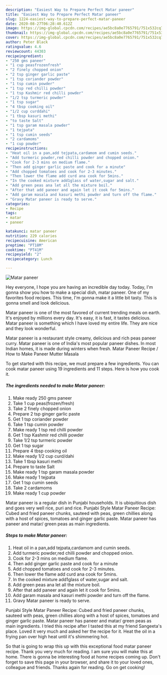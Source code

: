 ```yaml
---
description: "Easiest Way to Prepare Perfect Matar paneer"
title: "Easiest Way to Prepare Perfect Matar paneer"
slug: 1224-easiest-way-to-prepare-perfect-matar-paneer
date: 2020-08-27T06:28:40.612Z
image: https://img-global.cpcdn.com/recipes/ae5bc8a0e7765791/751x532cq70/matar-paneer-recipe-main-photo.jpg
thumbnail: https://img-global.cpcdn.com/recipes/ae5bc8a0e7765791/751x532cq70/matar-paneer-recipe-main-photo.jpg
cover: https://img-global.cpcdn.com/recipes/ae5bc8a0e7765791/751x532cq70/matar-paneer-recipe-main-photo.jpg
author: Peter Black
ratingvalue: 4.6
reviewcount: 44303
recipeingredient:
- "250 gms paneer"
- "1 cup peasfrozenfresh"
- "2 finely chopped onion"
- "2 tsp ginger garlic paste"
- "1 tsp coriander powder"
- "1 tsp cumin powder"
- "1 tsp red chilli powder"
- "1 tsp Kashmir red chilli powder"
- "1/2 tsp turmeric powder"
- "1 tsp sugar"
- "4 tbsp cooking oil"
- "1/2 cup curddahi"
- "1 tbsp kasuri methi"
- "to taste Salt"
- "1 tsp garam masala powder"
- "1 tejpata"
- "1 tsp cumin seeds"
- "2 cardamoms"
- "1 cup powder"
recipeinstructions:
- "Heat oil in a pan,add tejpata,cardamom and cumin seeds."
- "Add turmeric powder,red chilli powder and chopped onion."
- "Cook for 2-3 mins on medium flame."
- "Then add ginger garlic paste and cook for a minute"
- "Add chopped tomatoes and cook for 2-3 minutes."
- "Then lower the flame add curd ana cook for 5mins."
- "In the cooked mixture add1glass of water,sugar and salt."
- "Add green peas ana let all the mixture boil."
- "After that add paneer and again let it cook for 5mins."
- "Add garam masala and kasuri methi powder and turn off the flame."
- "Gravy Matar paneer is ready to serve."
categories:
- Recipe
tags:
- matar
- paneer

katakunci: matar paneer 
nutrition: 229 calories
recipecuisine: American
preptime: "PT18M"
cooktime: "PT41M"
recipeyield: "2"
recipecategory: Lunch

---
```



![Matar paneer](https://img-global.cpcdn.com/recipes/ae5bc8a0e7765791/751x532cq70/matar-paneer-recipe-main-photo.jpg)

Hey everyone, I hope you are having an incredible day today. Today, I'm gonna show you how to make a special dish, matar paneer. One of my favorites food recipes. This time, I'm gonna make it a little bit tasty. This is gonna smell and look delicious.

Matar paneer is one of the most favored of current trending meals on earth. It's enjoyed by millions every day. It's easy, it is fast, it tastes delicious. Matar paneer is something which I have loved my entire life. They are nice and they look wonderful.

Matar paneer is a restaurant style creamy, delicious and rich peas paneer curry. Matar paneer is one of India&#39;s most popular paneer dishes. In most Indian homes, it is made during winters when fresh. Matar Paneer Recipe / How to Make Paneer Mutter Masala


To get started with this recipe, we must prepare a few ingredients. You can cook matar paneer using 19 ingredients and 11 steps. Here is how you cook it.

<!--inarticleads1-->

##### The ingredients needed to make Matar paneer:

1. Make ready 250 gms paneer
1. Take 1 cup peas(frozen/fresh)
1. Take 2 finely chopped onion
1. Prepare 2 tsp ginger garlic paste
1. Get 1 tsp coriander powder
1. Take 1 tsp cumin powder
1. Make ready 1 tsp red chilli powder
1. Get 1 tsp Kashmir red chilli powder
1. Take 1/2 tsp turmeric powder
1. Get 1 tsp sugar
1. Prepare 4 tbsp cooking oil
1. Make ready 1/2 cup curd/dahi
1. Take 1 tbsp kasuri methi
1. Prepare to taste Salt
1. Make ready 1 tsp garam masala powder
1. Make ready 1 tejpata
1. Get 1 tsp cumin seeds
1. Take 2 cardamoms
1. Make ready 1 cup powder


Matar paneer is a regular dish in Punjabi households. It is ubiquitious dish and goes very well rice, puri and rice. Punjabi Style Matar Paneer Recipe: Cubed and fried paneer chunks, sauteed with peas, green chillies along with a host of spices, tomatoes and ginger garlic paste. Matar paneer has paneer and matar/ green peas as main ingredients. 

<!--inarticleads2-->

##### Steps to make Matar paneer:

1. Heat oil in a pan,add tejpata,cardamom and cumin seeds.
1. Add turmeric powder,red chilli powder and chopped onion.
1. Cook for 2-3 mins on medium flame.
1. Then add ginger garlic paste and cook for a minute
1. Add chopped tomatoes and cook for 2-3 minutes.
1. Then lower the flame add curd ana cook for 5mins.
1. In the cooked mixture add1glass of water,sugar and salt.
1. Add green peas ana let all the mixture boil.
1. After that add paneer and again let it cook for 5mins.
1. Add garam masala and kasuri methi powder and turn off the flame.
1. Gravy Matar paneer is ready to serve.


Punjabi Style Matar Paneer Recipe: Cubed and fried paneer chunks, sauteed with peas, green chillies along with a host of spices, tomatoes and ginger garlic paste. Matar paneer has paneer and matar/ green peas as main ingredients. I tried this recipe after I tasted this at my friend Sangeeta&#39;s place. Loved it very much and asked her the recipe for it. Heat the oil in a frying pan over high heat until it&#39;s shimmering hot. 

So that is going to wrap this up with this exceptional food matar paneer recipe. Thank you very much for reading. I am sure you will make this at home. There is gonna be interesting food at home recipes coming up. Don't forget to save this page in your browser, and share it to your loved ones, colleague and friends. Thanks again for reading. Go on get cooking!
